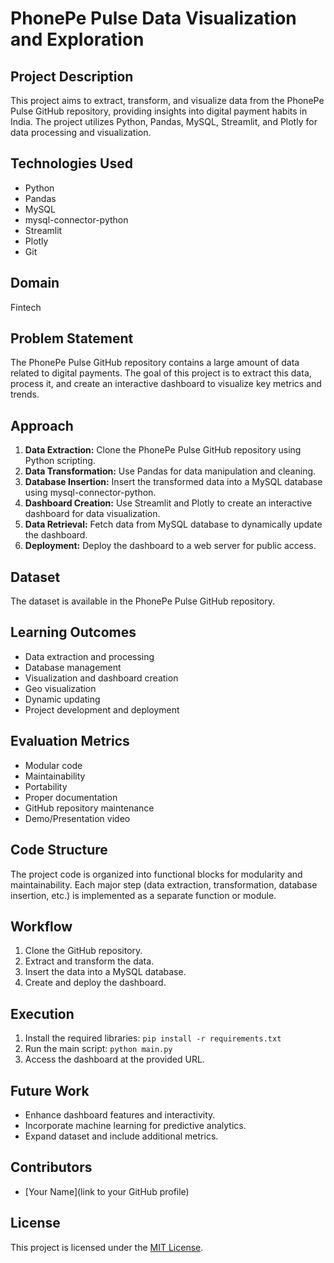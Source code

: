 # PhonePe Pulse Data Visualization and Exploration

## Project Description
This project aims to extract, transform, and visualize data from the PhonePe Pulse GitHub repository, providing insights into digital payment habits in India. The project utilizes Python, Pandas, MySQL, Streamlit, and Plotly for data processing and visualization.

## Technologies Used
- Python
- Pandas
- MySQL
- mysql-connector-python
- Streamlit
- Plotly
- Git

## Domain
Fintech

## Problem Statement
The PhonePe Pulse GitHub repository contains a large amount of data related to digital payments. The goal of this project is to extract this data, process it, and create an interactive dashboard to visualize key metrics and trends.

## Approach
1. **Data Extraction:** Clone the PhonePe Pulse GitHub repository using Python scripting.
2. **Data Transformation:** Use Pandas for data manipulation and cleaning.
3. **Database Insertion:** Insert the transformed data into a MySQL database using mysql-connector-python.
4. **Dashboard Creation:** Use Streamlit and Plotly to create an interactive dashboard for data visualization.
5. **Data Retrieval:** Fetch data from MySQL database to dynamically update the dashboard.
6. **Deployment:** Deploy the dashboard to a web server for public access.

## Dataset
The dataset is available in the PhonePe Pulse GitHub repository.

## Learning Outcomes
- Data extraction and processing
- Database management
- Visualization and dashboard creation
- Geo visualization
- Dynamic updating
- Project development and deployment

## Evaluation Metrics
- Modular code
- Maintainability
- Portability
- Proper documentation
- GitHub repository maintenance
- Demo/Presentation video

## Code Structure
The project code is organized into functional blocks for modularity and maintainability. Each major step (data extraction, transformation, database insertion, etc.) is implemented as a separate function or module.

## Workflow
1. Clone the GitHub repository.
2. Extract and transform the data.
3. Insert the data into a MySQL database.
4. Create and deploy the dashboard.

## Execution
1. Install the required libraries: `pip install -r requirements.txt`
2. Run the main script: `python main.py`
3. Access the dashboard at the provided URL.

## Future Work
- Enhance dashboard features and interactivity.
- Incorporate machine learning for predictive analytics.
- Expand dataset and include additional metrics.

## Contributors
- [Your Name](link to your GitHub profile)

## License
This project is licensed under the [MIT License](LICENSE).

